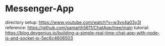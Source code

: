 # Messenger-App

directory setup: https://www.youtube.com/watch?v=w3vs4a03y3I
reference: https://github.com/samarth5611/ChatApp/tree/main
tutorial: https://blog.devgenius.io/building-a-simple-real-time-chat-app-with-node-js-and-socket-io-5ec6c4606503
